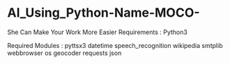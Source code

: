 # AI_Using_Python-Name-MOCO-
She Can Make Your Work More Easier 
Requirements :
      Python3
      
Required Modules :
      pyttsx3
      datetime
      speech_recognition 
      wikipedia
      smtplib
      webbrowser 
      os
      geocoder
      requests
      json

